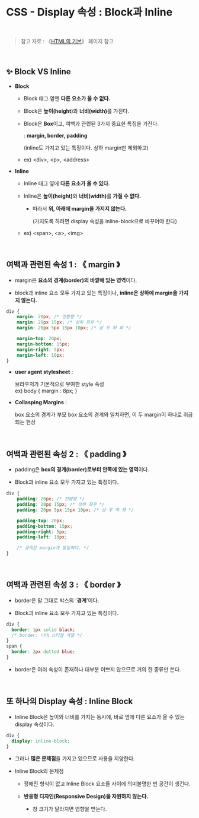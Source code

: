 # CSS - Display 속성 : Block과 Inline

<br/>

>  참고 자료 : 《<a href="https://github.com/SangYoonLee1231/TIL/blob/main/HTML%20%26%20CSS/html_basic_concept.md">HTML의 기본</a>》 페이지 참고

<br/>

## ✨ Block VS Inline

* <strong>Block</strong>

  * Block 태그 옆엔 <strong>다른 요소가 올 수 없다.</strong>  

  * Block은 <strong>높이(height</strong>)와 <strong>너비(width)</strong>를 가진다.  

  * Block은 <strong>Box</strong>이고, 여백과 관련된 3가지 중요한 특징을 가진다.  

    :   <strong>margin, border, padding</strong>  

    (inline도 가지고 있는 특징이다. 상하 margin만 제외하고)

  *  ex) \<div>, \<p>, \<address>
  
* <strong>Inline</strong>

  * Inline 태그 옆에 <strong>다른 요소가 올 수 있다.</strong>   

  * Inline은 <strong>높이(height)</strong>와 <strong>너비(width)</strong>를 <strong>가질 수 없다.</strong>  

    * 따라서 <strong>위, 아래에 margin을 가지지 않는다.</strong>
    
      (가지도록 하려면 display 속성을 inline-block으로 바꾸어야 한다)

  * ex) \<span>, \<a>, \<img>

<br/>

## 여백과 관련된 속성 1 : 《 margin 》

* margin은 <strong>요소의 경계(border)의 바깥에 있는 영역</strong>이다.

* block과 inline 요소 모두 가지고 있는 특징이나, <strong>inline은 상하에 margin을 가지지 않는다.</strong>

```css
div {
    margin: 20px; /* 전방향 */
    margin: 20px 15px; /* 상하 좌우 */
    margin: 20px 5px 15px 10px; /* 상 우 하 좌 */

    margin-top: 20px;
    margin-bottom: 15px;
    margin-right: 5px;
    margin-left: 10px;
}
```

* <strong>user agent stylesheet</strong> :  

  브라우저가 기본적으로 부여한 style 속성  
  ex) body { margin : 8px; }

* <strong>Collasping Margins</strong> :  

  box 요소의 경계가 부모 box 요소의 경계와 일치하면, 이 두 margin이 하나로 취급되는 현상

<br/>

## 여백과 관련된 속성 2 : 《 padding 》

* padding은 <strong>box의 경계(border)로부터 안쪽에 있는 영역</strong>이다.

* Block과 inline 요소 모두 가지고 있는 특징이다.

```css
div {
    padding: 20px; /* 전방향 */
    padding: 20px 15px; /* 상하 좌우 */
    padding: 20px 5px 15px 10px; /* 상 우 하 좌 */

    padding-top: 20px;
    padding-bottom: 15px;
    padding-right: 5px;
    padding-left: 10px;

    /* 규칙은 margin과 동일하다. */
}
```

<br/>

## 여백과 관련된 속성 3 : 《 border 》

* border은 말 그대로 박스의 '<strong>경계</strong>'이다.

* Block과 inline 요소 모두 가지고 있는 특징이다.

```css
div {
  border: 1px solid black;
  /* border: 너비 스타일 색깔 */
}
span {
  border: 2px dotted blue;
}
```

* border은 여러 속성이 존재하나 대부분 이쁘지 않으므로 거의 한 종류만 쓴다.

<br/>

## 또 하나의 Display 속성 : Inline Block

* Inline Block은 높이와 너비를 가지는 동시에, 바로 옆에 다른 요소가 올 수 있는 display 속성이다.
```css
div {
  display: inline-block;
}
```

* 그러나 <strong>많은 문제점</strong>을 가지고 있으므로 사용을 지양한다.

* Inline Block의 문제점

  * 정해진 형식이 없고 Inline Block 요소들 사이에 의미불명한 빈 공간이 생긴다.

  * <strong>반응형 디자인(Responsive Design)을 자원하지 않는다.</strong>

    * 창 크기가 달라지면 영향을 받는다.